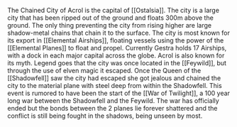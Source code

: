 The Chained City of Acrol is the capital of [[Ostalsia]]. The city is a large city that has been ripped out of the ground and floats 300m above the ground. The only thing preventing the city from rising higher are large shadow-metal chains that chain it to the surface. The city is most known for its export in [[Elemental Airships]], floating vessels using the power of the [[Elemental Planes]] to float and propel. Currently Gestra holds 17 Airships, with a dock in each major capital across the globe.
Acrol is also known for its myth. Legend goes that the city was once located in the [[Feywild]], but through the use of elven magic it escaped. Once the Queen of the [[Shadowfell]] saw the city had escaped she got jealous and chained the city to the material plane with steel deep from within the Shadowfell. This event is rumored to have been the start of the [[War of Twilight]], a 100 year long war between the Shadowfell and the Feywild. The war has officially ended but the bonds between the 2 planes lie forever shattered and the conflict is still being fought in the shadows, being unseen by most.